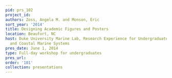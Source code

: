 ```yaml
---
pid: prs_102
project_id: 
authors: Zoss, Angela M. and Monson, Eric
sort_year: '2014'
title: Designing Academic Figures and Posters
location: Beaufort, NC
host: Duke University Marine Lab, Research Experience for Undergraduates in Estuarine
  and Coastal Marine Systems
pres_date: June 1, 2014
type: Full-day workshop for undergraduates
pres_url: 
order: '101'
collection: presentations
---
```

